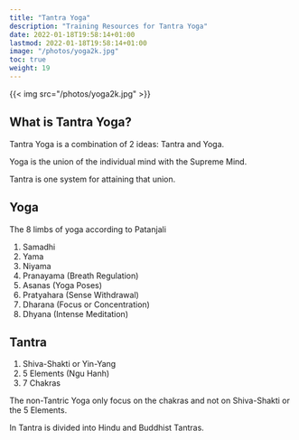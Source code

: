 ```yaml
---
title: "Tantra Yoga"
description: "Training Resources for Tantra Yoga"
date: 2022-01-18T19:58:14+01:00
lastmod: 2022-01-18T19:58:14+01:00
image: "/photos/yoga2k.jpg"
toc: true
weight: 19
---
```



{{< img src="/photos/yoga2k.jpg" >}}

## What is Tantra Yoga?

Tantra Yoga is a combination of 2 ideas: Tantra and Yoga.

Yoga is the union of the individual mind with the Supreme Mind.

<!-- a system for attaining enlightenment through a uniting your mind with the . -->

Tantra is one system for attaining that union. 

## Yoga

The 8 limbs of yoga according to Patanjali 

1. Samadhi
2. Yama
3. Niyama
4. Pranayama (Breath Regulation)
5. Asanas (Yoga Poses)
6. Pratyahara (Sense Withdrawal)
7. Dharana (Focus or Concentration)
8. Dhyana (Intense Meditation)
 

## Tantra

1. Shiva-Shakti or Yin-Yang
2. 5 Elements (Ngu Hanh)
3. 7 Chakras

The non-Tantric Yoga only focus on the chakras and not on Shiva-Shakti or the 5 Elements.

In Tantra is divided into Hindu and Buddhist Tantras. 
